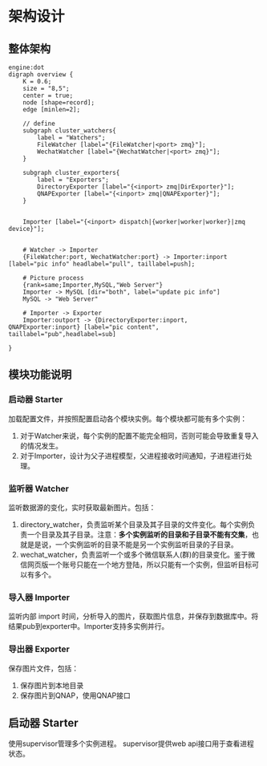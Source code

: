 # 架构设计

## 整体架构

```{viz}
engine:dot
digraph overview {
    K = 0.6;
    size = "8,5";
    center = true;
    node [shape=record];
    edge [minlen=2];

    // define
    subgraph cluster_watchers{
        label = "Watchers";
        FileWatcher [label="{FileWatcher|<port> zmq}"];
        WechatWatcher [label="{WechatWatcher|<port> zmq}"];
    }

    subgraph cluster_exporters{
        label = "Exporters";
        DirectoryExporter [label="{<inport> zmq|DirExporter}"];
        QNAPExporter [label="{<inport> zmq|QNAPExporter}"];
    }


    Importer [label="{<inport> dispatch|{worker|worker|worker}|zmq device}"];


    # Watcher -> Importer
    {FileWatcher:port, WechatWatcher:port} -> Importer:inport [label="pic info" headlabel="pull", taillabel=push];

    # Picture process
    {rank=same;Importer,MySQL,"Web Server"}
    Importer -> MySQL [dir="both", label="update pic info"]
    MySQL -> "Web Server"

    # Importer -> Exporter
    Importer:outport -> {DirectoryExporter:inport,  QNAPExporter:inport} [label="pic content", taillabel="pub",headlabel=sub]

}
```

## 模块功能说明

### 启动器 Starter

加载配置文件，并按照配置启动各个模块实例。每个模块都可能有多个实例：

1. 对于Watcher来说，每个实例的配置不能完全相同，否则可能会导致重复导入的情况发生。
2. 对于Importer，设计为父子进程模型，父进程接收时间通知，子进程进行处理。

### 监听器 Watcher

监听数据源的变化，实时获取最新图片。包括：

1. directory_watcher，负责监听某个目录及其子目录的文件变化。每个实例负责一个目录及其子目录。注意：**多个实例监听的目录和子目录不能有交集**，也就是是说，一个实例监听的目录不能是另一个实例监听目录的子目录。
2. wechat_watcher，负责监听一个或多个微信联系人(群)的目录变化。鉴于微信网页版一个账号只能在一个地方登陆，所以只能有一个实例，但监听目标可以有多个。

### 导入器 Importer

监听内部 import 时间，分析导入的图片，获取图片信息，并保存到数据库中。将结果pub到exporter中。Importer支持多实例并行。

### 导出器 Exporter

保存图片文件，包括：

1. 保存图片到本地目录
2. 保存图片到QNAP，使用QNAP接口

## 启动器 Starter

使用supervisor管理多个实例进程。 supervisor提供web api接口用于查看进程状态。
